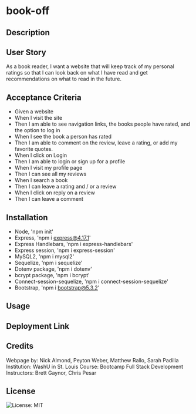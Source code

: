 # book-off

## Description



## User Story

As a book reader, I want a website that will keep track of my personal ratings so that I can look back on what I have read and get recommendations on what to read in the future.

## Acceptance Criteria

 - Given a website
 - When I visit the site
 - Then I am able to see navigation links, the books people have rated, and the option to log in 
 - When I see the book a person has rated
 - Then I am able to comment on the review, leave a rating, or add my favorite quotes. 
 - When I click on Login
 - Then I am able to login or sign up for a profile
 - When I visit my profile page 
 - Then I can see all my reviews
 - When I search a book
 - Then I can leave a rating and / or a review
 - When I click on reply on a review
 - Then I can leave a comment

## Installation

 - Node, 'npm init'
 - Express, 'npm i express@4.17.1'
 - Express Handlebars, 'npm i express-handlebars'
 - Express session, 'npm i express-session'
 - MySQL2, 'npm i mysql2'
 - Sequelize, 'npm i sequelize'
 - Dotenv package, 'npm i dotenv'
 - bcrypt package, 'npm i bcrypt'
 - Connect-session-sequelize, 'npm i connect-session-sequelize'
 - Bootstrap, 'npm i bootstrap@5.3.2'

## Usage



## Deployment Link



## Credits

Webpage by: Nick Almond, Peyton Weber, Matthew Rallo, Sarah Padilla
Institution: WashU in St. Louis
Course: Bootcamp Full Stack Development
Instructors: Brett Gaynor, Chris Pesar

## License

![License: MIT](https://img.shields.io/badge/License-MIT-yellow.svg)
